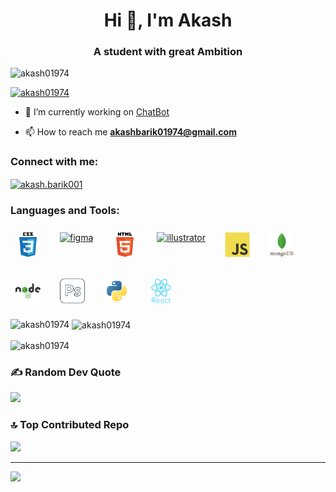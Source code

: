 <h1 align="center">Hi 👋, I'm Akash</h1>
<h3 align="center">A student with great Ambition</h3>

<p align="left"> 
  <img src="https://komarev.com/ghpvc/?username=akash01974&label=Profile%20views&color=181a1b&style=flat" alt="akash01974" /> 
</p>

<p align="left"> 
  <a href="https://github.com/ryo-ma/github-profile-trophy">
    <img src="https://github-profile-trophy.vercel.app/?username=akash01974&theme=darkhub&no-frame=false&no-bg=true&margin-w=4" alt="akash01974" />
  </a> 
</p>

- 🔭 I’m currently working on [ChatBot](pbc-chat-bot.vercel.app/)

- 📫 How to reach me **akashbarik01974@gmail.com**

<h3 align="left">Connect with me:</h3>
<p align="left">
  <a href="https://instagram.com/akash.barik001" target="blank">
    <img align="center" src="https://raw.githubusercontent.com/rahuldkjain/github-profile-readme-generator/master/src/images/icons/Social/instagram.svg" alt="akash.barik001" height="30" width="40" />
  </a>
</p>

<h3 align="left">Languages and Tools:</h3>
<p align="left" style="display: flex; flex-wrap: wrap; gap: 15px;">  
  <a href="https://www.w3schools.com/css/" target="_blank" rel="noreferrer"> 
    <img src="https://raw.githubusercontent.com/devicons/devicon/master/icons/css3/css3-original-wordmark.svg" alt="css3" width="40" height="40" style="margin: 8px;"/> 
  </a> 
  <a href="https://www.figma.com/" target="_blank" rel="noreferrer"> 
    <img src="https://www.vectorlogo.zone/logos/figma/figma-icon.svg" alt="figma" width="40" height="40" style="margin: 8px;"/> 
  </a> 
  <a href="https://www.w3.org/html/" target="_blank" rel="noreferrer"> 
    <img src="https://raw.githubusercontent.com/devicons/devicon/master/icons/html5/html5-original-wordmark.svg" alt="html5" width="40" height="40" style="margin: 8px;"/> 
  </a> 
  <a href="https://www.adobe.com/in/products/illustrator.html" target="_blank" rel="noreferrer"> 
    <img src="https://www.vectorlogo.zone/logos/adobe_illustrator/adobe_illustrator-icon.svg" alt="illustrator" width="40" height="40" style="margin: 8px;"/> 
  </a> 
  <a href="https://developer.mozilla.org/en-US/docs/Web/JavaScript" target="_blank" rel="noreferrer"> 
    <img src="https://raw.githubusercontent.com/devicons/devicon/master/icons/javascript/javascript-original.svg" alt="javascript" width="40" height="40" style="margin: 8px;"/> 
  </a> 
  <a href="https://www.mongodb.com/" target="_blank" rel="noreferrer"> 
    <img src="https://raw.githubusercontent.com/devicons/devicon/master/icons/mongodb/mongodb-original-wordmark.svg" alt="mongodb" width="40" height="40" style="margin: 8px;"/> 
  </a> 
  <a href="https://nodejs.org" target="_blank" rel="noreferrer"> 
    <img src="https://raw.githubusercontent.com/devicons/devicon/master/icons/nodejs/nodejs-original-wordmark.svg" alt="nodejs" width="40" height="40" style="margin: 8px;"/> 
  </a> 
  <a href="https://www.photoshop.com/en" target="_blank" rel="noreferrer"> 
    <img src="https://raw.githubusercontent.com/devicons/devicon/master/icons/photoshop/photoshop-line.svg" alt="photoshop" width="40" height="40" style="margin: 8px;"/> 
  </a> 
  <a href="https://www.python.org" target="_blank" rel="noreferrer"> 
    <img src="https://raw.githubusercontent.com/devicons/devicon/master/icons/python/python-original.svg" alt="python" width="40" height="40" style="margin: 8px;"/> 
  </a> 
  <a href="https://reactjs.org/" target="_blank" rel="noreferrer"> 
    <img src="https://raw.githubusercontent.com/devicons/devicon/master/icons/react/react-original-wordmark.svg" alt="react" width="40" height="40" style="margin: 8px;"/> 
  </a> 
</p>

<p>
  <img align="left" src="https://github-readme-stats.vercel.app/api/top-langs?username=akash01974&show_icons=true&theme=dark&locale=en&layout=compact" alt="akash01974" />
</p>

<p>
  &nbsp;<img align="center" src="https://github-readme-stats.vercel.app/api?username=akash01974&show_icons=true&theme=dark&hide_border=false&include_all_commits=true&count_private=false" alt="akash01974" />
</p>

<p>
  <img align="center" src="https://nirzak-streak-stats.vercel.app/?user=akash01974&theme=dark&hide_border=false" alt="akash01974" />
</p>

### ✍️ Random Dev Quote
![](https://quotes-github-readme.vercel.app/api?type=horizontal&theme=dark)

### 🔝 Top Contributed Repo
![](https://github-contributor-stats.vercel.app/api?username=akash01974&limit=5&theme=dark&combine_all_yearly_contributions=true)

---

[![](https://visitcount.itsvg.in/api?id=akash01974&icon=0&color=9)](https://visitcount.itsvg.in)

<!-- Proudly created with GPRM ( https://gprm.itsvg.in ) -->
